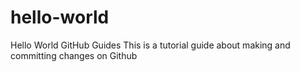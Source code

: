 # hello-world
Hello World GitHub Guides
This is a tutorial guide about making and committing changes on Github
